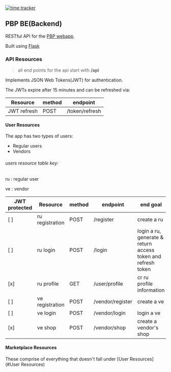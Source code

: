 [![time tracker](https://wakatime.com/badge/github/MainaMurage/PBP_BE.svg)](https://wakatime.com/badge/github/MainaMurage/PBP_BE)
## PBP BE(Backend)
RESTful API for the [PBP webapp](https://github.com/MainaMurage/PBP-FE). 

Built using [Flask](https://flask.palletsprojects.com/en/1.1.x/)

### API Resources
> all end points for the api start with **/api**

Implements JSON Web Tokens(JWT) for authentication.

The JWTs expire after 15 minutes and can be refreshed via:

| Resource        | method | endpoint  |
| --------------- | ------ | --------- |
| JWT refresh     | POST   | /token/refresh |

#### User Resources
The app has two types of users:
- Regular users
- Vendors

###### users resource table key:
ru
 : regular user
 
ve
: vendor

| JWT protected | Resource        | method | endpoint  | end goal |
| ------------- | --------------- | ------ | --------- | -------- |
| [ ]           | ru registration | POST   | /register | create a ru |
| [ ]           | ru login        | POST   | /login    | login a ru, generate & return access token and refresh token |
| [x]           | ru profile      | GET    | /user/profile | cr ru profile information |
| [ ]           | ve registration | POST   | /vendor/register | create a ve |
| [ ]           | ve login        | POST   | /vendor/login | login a ve |
| [x]           | ve shop         | POST   | /vendor/shop | create a vendor's shop |

#### Marketplace Resources
These comprise of everything that doesn't fall under [User Resources](#User Resources)
